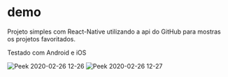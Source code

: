 # demo

Projeto simples com React-Native utilizando a api do GitHub para mostras os projetos favoritados.

Testado com Android e iOS

![Peek 2020-02-26 12-26](https://user-images.githubusercontent.com/50679360/75368099-fd3e8a00-589f-11ea-89f8-36b249c77d36.gif)
![Peek 2020-02-26 12-27](https://user-images.githubusercontent.com/50679360/75368133-0a5b7900-58a0-11ea-875b-dc7732032499.gif)
